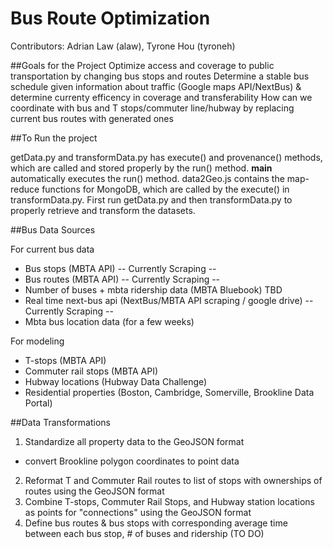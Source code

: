 Bus Route Optimization
=======================

Contributors: Adrian Law (alaw), Tyrone Hou (tyroneh)

##Goals for the Project
Optimize access and coverage to public transportation by changing bus stops and routes
Determine a stable bus schedule given information about traffic (Google maps API/NextBus) & determine currenty efficency in coverage and transferability 
How can we coordinate with bus and T stops/commuter line/hubway by replacing current bus routes with generated ones

##To Run the project

getData.py and transformData.py has execute() and provenance() methods, which are called and stored properly by the run() method. __main__ automatically executes the run() method. data2Geo.js contains the map-reduce functions for MongoDB, which are called by the execute() in transformData.py. First run getData.py and then transformData.py to properly retrieve and transform the datasets.

##Bus Data Sources 

For current bus data
* Bus stops (MBTA API)  -- Currently Scraping --
* Bus routes (MBTA API) -- Currently Scraping --
* Number of buses + mbta ridership data (MBTA Bluebook) TBD
* Real time next-bus api (NextBus/MBTA API scraping / google drive) -- Currently Scraping --
* Mbta bus location data (for a few weeks)

For modeling 
* T-stops (MBTA API) 
* Commuter rail stops (MBTA API)
* Hubway locations (Hubway Data Challenge)
* Residential properties (Boston, Cambridge, Somerville, Brookline Data Portal)

##Data Transformations

1. Standardize all property data to the GeoJSON format
 * convert Brookline polygon coordinates to point data
2. Reformat T and Commuter Rail routes to list of stops with ownerships of routes using the GeoJSON format
3. Combine T-stops, Commuter Rail Stops, and Hubway station locations as points for "connections" using the GeoJSON format
4. Define bus routes & bus stops with corresponding average time between each bus stop, # of buses and ridership (TO DO)
